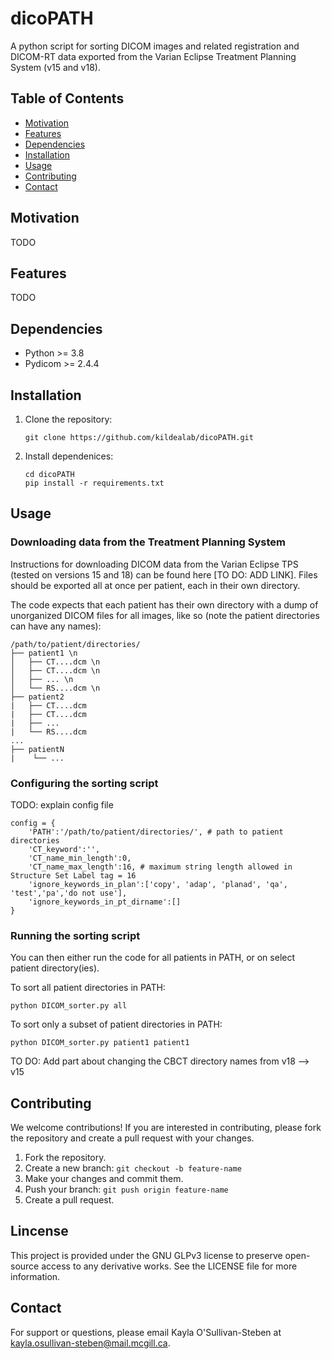 # dicoPATH
A python script for sorting DICOM images and related registration and DICOM-RT data exported from the Varian Eclipse Treatment Planning System (v15 and v18).

## Table of Contents
- [Motivation](#Motivation)
- [Features](#Features)
- [Dependencies](#Dependencies)
- [Installation](#Installation)
- [Usage](#Usage)
- [Contributing](#Contributing)
- [Contact](#Contact)

## Motivation
TODO

## Features
TODO

## Dependencies
* Python >= 3.8
* Pydicom >= 2.4.4

## Installation
1. Clone the repository:
   ```
   git clone https://github.com/kildealab/dicoPATH.git
   ```
2. Install dependenices:
   ```
   cd dicoPATH
   pip install -r requirements.txt
   ```
   
## Usage
### Downloading data from the Treatment Planning System
Instructions for downloading DICOM data from the Varian Eclipse TPS (tested on versions 15 and 18) can be found here [TO DO: ADD LINK].
Files should be exported all at once per patient, each in their own directory. 

The code expects that each patient has their own directory with a dump of unorganized DICOM files for all images, like so (note the patient directories can have any names):

```
/path/to/patient/directories/ 
├── patient1 \n
│   ├── CT....dcm \n
│   ├── CT....dcm \n
│   ├── ... \n
│   └── RS....dcm \n
├── patient2
|   ├── CT....dcm
|   ├── CT....dcm
|   ├── ...
|   └── RS....dcm
...
├── patientN
|    └── ...

```
### Configuring the sorting script
TODO: explain config file
```
config = {
	'PATH':'/path/to/patient/directories/', # path to patient directories
	'CT_keyword':'',
	'CT_name_min_length':0,
	'CT_name_max_length':16, # maximum string length allowed in Structure Set Label tag = 16
	'ignore_keywords_in_plan':['copy', 'adap', 'planad', 'qa', 'test','pa','do not use'],
	'ignore_keywords_in_pt_dirname':[] 
}
```
### Running the sorting script
You can then either run the code for all patients in PATH, or on select patient directory(ies).

To sort all patient directories in PATH:
  ```
  python DICOM_sorter.py all
  ```
To sort only a subset of patient directories in PATH:
  ```
  python DICOM_sorter.py patient1 patient1
  ```
TO DO: Add part about changing the CBCT directory names from v18 --> v15

## Contributing
We welcome contributions! If you are interested in contributing, please fork the repository and create a pull request with your changes.
1. Fork the repository.
2. Create a new branch: `git checkout -b feature-name`
3. Make your changes and commit them.
4. Push your branch: `git push origin feature-name`
5. Create a pull request.
## Lincense
This project is provided under the GNU GLPv3 license to preserve open-source access to any derivative works. See the LICENSE file for more information.
## Contact
For support or questions, please email Kayla O'Sullivan-Steben at kayla.osullivan-steben@mail.mcgill.ca.
